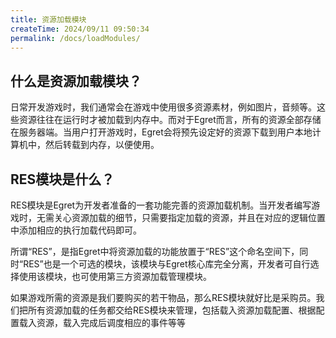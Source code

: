 ```yaml
---
title: 资源加载模块
createTime: 2024/09/11 09:50:34
permalink: /docs/loadModules/
---
```

## 什么是资源加载模块？

日常开发游戏时，我们通常会在游戏中使用很多资源素材，例如图片，音频等。这些资源往往在运行时才被加载到内存中。而对于Egret而言，所有的资源全部存储在服务器端。当用户打开游戏时，Egret会将预先设定好的资源下载到用户本地计算机中，然后转载到内存，以便使用。

## RES模块是什么？
RES模块是Egret为开发者准备的一套功能完善的资源加载机制。当开发者编写游戏时，无需关心资源加载的细节，只需要指定加载的资源，并且在对应的逻辑位置中添加相应的执行加载代码即可。

所谓“RES”，是指Egret中将资源加载的功能放置于“RES”这个命名空间下，同时“RES”也是一个可选的模块，该模块与Egret核心库完全分离，开发者可自行选择使用该模块，也可使用第三方资源加载管理模块。

如果游戏所需的资源是我们要购买的若干物品，那么RES模块就好比是采购员。我们把所有资源加载的任务都交给RES模块来管理，包括载入资源加载配置、根据配置载入资源，载入完成后调度相应的事件等等

